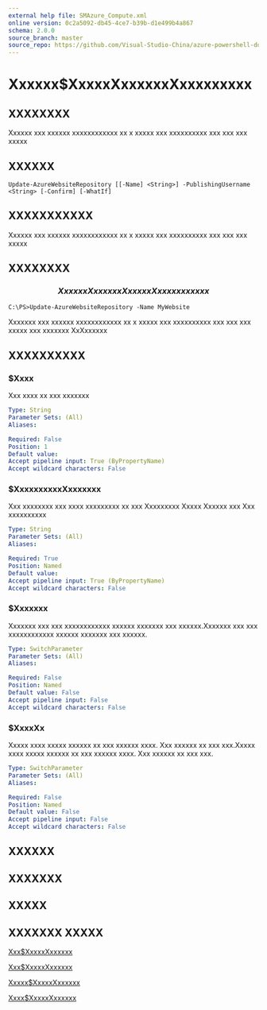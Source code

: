 ```yaml
---
external help file: SMAzure_Compute.xml
online version: 0c2a5092-db45-4ce7-b39b-d1e499b4a867
schema: 2.0.0
source_branch: master
source_repo: https://github.com/Visual-Studio-China/azure-powershell-docs-int
---
```


# Xxxxxx$XxxxxXxxxxxxXxxxxxxxxx
## XXXXXXXX
Xxxxxx xxx xxxxxx xxxxxxxxxxxx xx x xxxxx xxx xxxxxxxxxx xxx xxx xxx xxxxx

## XXXXXX

```
Update-AzureWebsiteRepository [[-Name] <String>] -PublishingUsername <String> [-Confirm] [-WhatIf]
```

## XXXXXXXXXXX
Xxxxxx xxx xxxxxx xxxxxxxxxxxx xx x xxxxx xxx xxxxxxxxxx xxx xxx xxx xxxxx

## XXXXXXXX

### $$$$$$$$$$$$$$  Xxxxxx Xxxxxxx Xxxxxx Xxxxxxxxxxxx $$$$$$$$$$$$$$
```
C:\PS>Update-AzureWebsiteRepository -Name MyWebsite
```

Xxxxxxx xxx xxxxxx xxxxxxxxxxxx xx x xxxxx xxx xxxxxxxxxx xxx xxx xxx xxxxx xxx xxxxxxx XxXxxxxxx

## XXXXXXXXXX

### $Xxxx
Xxx xxxx xx xxx xxxxxxx

```yaml
Type: String
Parameter Sets: (All)
Aliases: 

Required: False
Position: 1
Default value: 
Accept pipeline input: True (ByPropertyName)
Accept wildcard characters: False
```

### $XxxxxxxxxxXxxxxxxx
Xxx xxxxxxxx xxx xxxx xxxxxxxxx xx xxx Xxxxxxxxx Xxxxx Xxxxxx xxx Xxx xxxxxxxxxx

```yaml
Type: String
Parameter Sets: (All)
Aliases: 

Required: True
Position: Named
Default value: 
Accept pipeline input: True (ByPropertyName)
Accept wildcard characters: False
```

### $Xxxxxxx
Xxxxxxx xxx xxx xxxxxxxxxxxx xxxxxx xxxxxxx xxx xxxxxx.Xxxxxxx xxx xxx xxxxxxxxxxxx xxxxxx xxxxxxx xxx xxxxxx.

```yaml
Type: SwitchParameter
Parameter Sets: (All)
Aliases: 

Required: False
Position: Named
Default value: False
Accept pipeline input: False
Accept wildcard characters: False
```

### $XxxxXx
Xxxxx xxxx xxxxx xxxxxx xx xxx xxxxxx xxxx.
Xxx xxxxxx xx xxx xxx.Xxxxx xxxx xxxxx xxxxxx xx xxx xxxxxx xxxx.
Xxx xxxxxx xx xxx xxx.

```yaml
Type: SwitchParameter
Parameter Sets: (All)
Aliases: 

Required: False
Position: Named
Default value: False
Accept pipeline input: False
Accept wildcard characters: False
```

## XXXXXX

## XXXXXXX

## XXXXX

## XXXXXXX XXXXX

[Xxx$XxxxxXxxxxxx](0c2a5092-db45-4ce7-b39b-d1e499b4a867)

[Xxx$XxxxxXxxxxxx](498c1abd-298b-43e9-ac53-bc57054a5387)

[Xxxxx$XxxxxXxxxxxx](d6ee400f-4a92-4f2f-83bb-70188bb2000d)

[Xxxx$XxxxxXxxxxxx](62c5de93-e58b-4e57-85d0-8b7e75df1f31)



